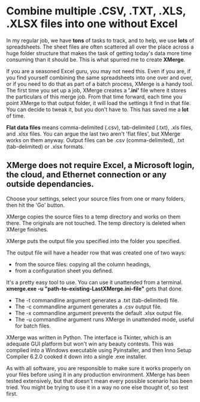 # Combine multiple .CSV, .TXT, .XLS, .XLSX files into one without Excel

In my regular job, we have **tons** of tasks to track, and to help, we use **lots** of spreadsheets. The sheet files are often scattered all over the place across a huge folder structure that makes the task of getting today's data more time consuming than it should be.  This is what spurred me to create **XMerge**.

If you are a seasoned Excel guru, you may not need this.  Even if you are, if you find yourself combining the same spreadsheets into one over and over, or if you need to do that as part of a batch process, XMerge is a handy tool.  The first time you set up a job, XMerge creates a **'.ini'** file where it stores the particulars of this merge job.  From that time forward, each time you point XMerge to that output folder, it will load the settings it find in that file. You can decide to tweak it, but you don't have to.  This has saved me a **lot** of time.

**Flat data files** means comma-delimited (.csv), tab-delimited (.txt), .xls files, and .xlsx files.  You can argue the last two aren't 'flat files', but XMerge works on them anyway.  Output files can be .csv (comma-delimited), .txt (tab-delimited) or .xlsx formats.

## XMerge does not require Excel, a Microsoft login, the cloud, and Ethernet connection or any outside dependancies.

Choose your settings, select your source files from one or many folders, then hit the 'Go' button.

XMerge copies the source files to a temp directory and works on them there.  The originals are not touched.  The temp directory is deleted when XMerge finishes.

XMerge puts the output file you specified into the folder you specified.

The output file will have a header row that was created one of two ways:

 - from the source files: copying all the column headings,
 - from a configuration sheet you defined.

It's a pretty easy tool to use.  You can use it unattended from a terminal.  **xmerge.exe -u "path-to-existing-LastXMerge.ini-file"** gets that done.

 - The -t commandline argument generates a .txt (tab-delimited) file.
 - The -c commandline argument generates a .csv output file.  
 - The -x commandline argument prevents the default .xlsx output file.
 - The -u commandline argument runs XMerge in unattended mode, useful for batch files.

XMerge was written in Python.  The interface is Tkinter, which is an adequate GUI platform but won't win any beauty contests.  This was complied into a Windows executable using Pyinstaller, and then Inno Setup Compiler 6.2.0 cooked it down into a single .exe installer.

As with all software, you are responsible to make sure it works properly on your files before using it in any production environment.  XMerge has been tested extensively, but that doesn't mean every possible scenario has been tried.  You might be trying to use it in a way no one else thought of, so test first.
